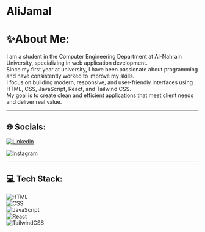 # AliJamal
# ✨About Me:

I am a student in the Computer Engineering Department at Al-Nahrain University, specializing in web application development.  
Since my first year at university, I have been passionate about programming and have consistently worked to improve my skills.  
I focus on building modern, responsive, and user-friendly interfaces using HTML, CSS, JavaScript, React, and Tailwind CSS.  
My goal is to create clean and efficient applications that meet client needs and deliver real value.

---

## 🌐 Socials:

[![LinkedIn](https://img.shields.io/badge/LinkedIn-0077B5?style=for-the-badge&logo=linkedin&logoColor=white)](https://www.linkedin.com/in/yourprofile)

[![Instagram](https://img.shields.io/badge/Instagram-E4405F?style=for-the-badge&logo=instagram&logoColor=white)](https://instagram.com/yourprofile)



---

## 💻 Tech Stack:

![HTML](https://img.shields.io/badge/HTML5-E34F26?style=for-the-badge&logo=html5&logoColor=white)  
![CSS](https://img.shields.io/badge/CSS3-1572B6?style=for-the-badge&logo=css3&logoColor=white)  
![JavaScript](https://img.shields.io/badge/JavaScript-F7DF1E?style=for-the-badge&logo=javascript&logoColor=black)  
![React](https://img.shields.io/badge/React-20232A?style=for-the-badge&logo=react&logoColor=61DAFB)  
![TailwindCSS](https://img.shields.io/badge/Tailwind_CSS-38B2AC?style=for-the-badge&logo=tailwind-css&logoColor=white)
  


